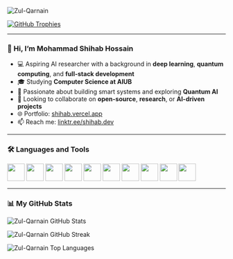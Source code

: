 <!-- Profile Views -->
<p align="left"> 
  <img src="https://komarev.com/ghpvc/?username=Zul-Qarnain&label=Profile%20views&color=0e75b6&style=flat" alt="Zul-Qarnain" /> 
</p>

<!-- GitHub Trophies -->
<p align="left"> 
  <a href="https://github.com/ryo-ma/github-profile-trophy">
    <img src="https://github-profile-trophy.vercel.app/?username=Zul-Qarnain&theme=radical&margin-w=10&margin-h=10" alt="GitHub Trophies" />
  </a> 
</p>

---

### 👋 Hi, I’m Mohammad Shihab Hossain

- 💻 Aspiring AI researcher with a background in **deep learning**, **quantum computing**, and **full-stack development**  
- 🎓 Studying **Computer Science at AIUB**  
- 🚀 Passionate about building smart systems and exploring **Quantum AI**  
- 🤝 Looking to collaborate on **open-source**, **research**, or **AI-driven projects**  
- 🌐 Portfolio: [shihab.vercel.app](https://shihab.vercel.app)  
- 📫 Reach me: [linktr.ee/shihab.dev](https://linktr.ee/shihab.dev)

---

### 🛠️ Languages and Tools

<p align="left">
  <a href="https://code.visualstudio.com/" target="_blank"><img src="https://cdn.jsdelivr.net/gh/devicons/devicon/icons/vscode/vscode-original.svg" width="40" height="40"/></a>
  <a href="https://www.javascript.com/" target="_blank"><img src="https://cdn.jsdelivr.net/gh/devicons/devicon/icons/javascript/javascript-original.svg" width="40" height="40"/></a>
  <a href="https://www.python.org/" target="_blank"><img src="https://cdn.jsdelivr.net/gh/devicons/devicon/icons/python/python-original.svg" width="40" height="40"/></a>
  <a href="https://isocpp.org/" target="_blank"><img src="https://cdn.jsdelivr.net/gh/devicons/devicon/icons/cplusplus/cplusplus-original.svg" width="40" height="40"/></a>
  <a href="https://www.java.com/" target="_blank"><img src="https://cdn.jsdelivr.net/gh/devicons/devicon/icons/java/java-original.svg" width="40" height="40"/></a>
  <a href="https://reactjs.org/" target="_blank"><img src="https://cdn.jsdelivr.net/gh/devicons/devicon/icons/react/react-original.svg" width="40" height="40"/></a>
  <a href="https://nextjs.org/" target="_blank"><img src="https://cdn.jsdelivr.net/gh/devicons/devicon/icons/nextjs/nextjs-original.svg" width="40" height="40"/></a>
  <a href="https://nodejs.org/" target="_blank"><img src="https://cdn.jsdelivr.net/gh/devicons/devicon/icons/nodejs/nodejs-original.svg" width="40" height="40"/></a>
  <a href="https://www.docker.com/" target="_blank"><img src="https://cdn.jsdelivr.net/gh/devicons/devicon/icons/docker/docker-original.svg" width="40" height="40"/></a>
  <a href="https://www.gnu.org/software/bash/" target="_blank"><img src="https://cdn.jsdelivr.net/gh/devicons/devicon/icons/bash/bash-original.svg" width="40" height="40"/></a>
</p>

---

### 📊 My GitHub Stats

<p align="left">
  <img src="https://github-readme-stats.vercel.app/api?username=Zul-Qarnain&show_icons=true&theme=midnight-purple&include_all_commits=true&count_private=true" alt="Zul-Qarnain GitHub Stats" />
</p>

<p align="left">
  <img src="https://github-readme-streak-stats.herokuapp.com/?user=Zul-Qarnain&theme=midnight-purple&hide_border=true" alt="Zul-Qarnain GitHub Streak" />
</p>

<p align="left">
  <img src="https://github-readme-stats.vercel.app/api/top-langs/?username=Zul-Qarnain&layout=compact&theme=midnight-purple" alt="Zul-Qarnain Top Languages" />
</p>
